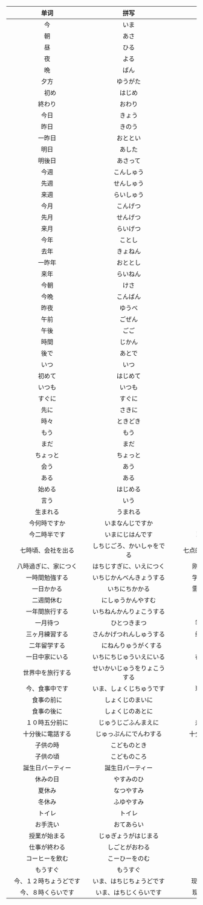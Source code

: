 |<div class="div200">单词</div>|<div  class="div200">拼写</div>|<div  class="div200">词义</div>|<div  class="div200">词性</div>|
| :----: | :----: |  :----: | :----:|
|  今    |    いま    |  现在       |   名词        |
|  朝    |   あさ    |   早上       |   名词        |
|  昼    |     ひる   |  中午       |   名词        |
|  夜    |    よる    |  晚上       |   名词        |
|  晩    |    ばん    |  晚上       |   名词        |
|  夕方    |  ゆうがた      |  晚上       |   名词        |
| 　初め    |    はじめ    |  开始       |   名词        |
|  終わり    |    おわり    |  结束       |   名词        |
|  今日    |    きょう    |  今天       |   名词        |
|  昨日    |    きのう    |  昨天       |   名词        |
|  一昨日    |    おととい    |  前天       |   名词        |
|  明日    |    あした    |  明天       |   名词        |
|  明後日    |   あさって    |  后天       |   名词        |
|  今週    |    こんしゅう    |  这周      |   名词        |
|  先週    |    せんしゅう    |  上周       |   名词        |
|  来週    |    らいしゅう    |  下周       |   名词        |
|  今月    |    こんげつ    |  这个月       |   名词        |
|  先月    |    せんげつ    |  上个月       |   名词        |
|  来月    |    らいげつ    |  下个月       |   名词        |
|  今年    |    ことし    |  今年       |   名词        |
|  去年    |    きょねん    |  去年       |   名词        |
|  一昨年    |    おととし    |  前年       |   名词        |
|  来年    |    らいねん    |  明年       |   名词        |
|  今朝    |    けさ    |  今早       |   名词        |
|  今晩    |    こんばん    |  今晚       |   名词        |
|  昨夜    |    ゆうべ    |  昨晚       |   名词        |
|  午前    |    ごぜん    |  午前       |   名词        |
|  午後    |    ごご    |  午后       |   名词        |
|  時間    |    じかん    |  时间       |   名词        |
|  後で    |    あとで    |  之后       |   名词        |
|  いつ    |    いつ    |  什么时候       |   疑问词        |
|  初めて    |    はじめて    |  开始       |   副词        |
|  いつも    |    いつも    |  总是       |   副词        |
|  すぐに    |    すぐに    |  即将       |   副词        |
|  先に    |    さきに    |  先       |   副词        |
|  時々    |    ときどき    |  有时       |   副词        |
|  もう    |    もう    |  已经       |   副词        |
|  まだ    |    まだ    |  还没       |   副词        |
|  ちょっと    |    ちょっと    |  一点       |   副词        |
|  会う    |    あう    |  见面       |   五段动词        |
|  ある    |    ある    |  有       |   五段动词        |
|  始める    |    はじめる    |  开始       |   一段动词        |
|  言う    |    いう    |  说       |   五段动词        |
|  生まれる    |    うまれる    |  出生       |   一段动词        |
|  今何時ですか    |    いまなんじですか    |  现在几点       |      句子     |
|  今二時半です    |    いまにじはんです    |  现在2点半       |   句子        |
|  七時頃、会社を出る    |    しちじごろ、かいしゃをでる    |  七点的时候从公司走       |   句子        |
|  八時過ぎに、家につく    |    はちじすぎに、いえにつく    |  刚过八点到家       |   句子        |
|  一時間勉強する    |    いちじかんべんきょうする    |  学习一个小时       |   句子        |
|  一日かかる    |    いちにちかかる    |  需要花费一天       |   句子        |
|  二週間休む    |    にしゅうかんやすむ    |  休息两周       |   句子        |
|  一年間旅行する    |    いちねんかんりょこうする    |  旅行一年       |   句子        |
|  一月待つ    |    ひとつきまつ    |  等待一个月       |   句子        |
|  三ヶ月練習する    |    さんかげつれんしゅうする    |  练习三个月       |   句子        |
|  二年留学する    |   　にねんりゅうがくする    |  留学两年       |   句子        |
|  一日中家にいる   |    いちにちじゅういえにいる    |  在家待一天       |   句子        |
|  世界中を旅行する    |    せいかいじゅうをりょこうする    |  环球旅行       |   句子        |
|  今、食事中です    |    いま、しょくじちゅうです    |  现在在吃饭       |   句子        |
|  食事の前に    |    しょくじのまいに    |  饭前做       |   句子        |
|  食事の後に   |    しょくじのあとに    |  吃完饭做       |   句子        |
|  １０時五分前に    |    じゅうじごふんまえに    |  差五分十点       |   句子        |
|  十分後に電話する    |    じゅっぷんにでんわする    |  十分钟后打电话       |   句子        |
|  子供の時    |    こどものとき    |  小时候       |   句子        |
|  子供の頃    |    こどものころ    |  小时候       |   句子        |
|  誕生日パーティー    |    誕生日パーティー   |  生日宴会       |   句子        |
|  休みの日    |    やすみのひ    |  休息日       |   句子        |
|  夏休み    |    なつやすみ    |  暑假       |   句子        |
|  冬休み    |    ふゆやすみ    |  寒假       |   句子        |
|  トイレ    |    トイレ    |  洗手间       |   句子        |
|  お手洗い    |    おてあらい    |  洗手       |   句子        |
|  授業が始まる    |    じゅぎょうがはじまる    |  开始上课       |   句子        |
|  仕事が終わる    |    しごとがおわる    |  工作结束       |   句子        |
|  コーヒーを飲む    |    こーひーをのむ    |  喝咖啡       |   句子        |
|  もうすぐ    |    もうすぐ    |  马上       |   副词        |
|  今、１２時ちょうどです    |    いま、はちじちょうどです    |  现在正好12点       |   句子        |
|  今、８時くらいです    |    いま、はちじくらいです    |  现在八点左右       |   句子        |



<style>

.div200{
    width: 200px;
    text-align: center;
}

</style>